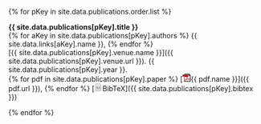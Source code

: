 [//]: # (jekyll-scholar)

[//]: # (Custom)
{% for pKey in site.data.publications.order.list %}

  **{{ site.data.publications[pKey].title }}**   
  {% for aKey in site.data.publications[pKey].authors %} {{ site.data.links[aKey].name }}, {% endfor %}     
  [{{ site.data.publications[pKey].venue.name }}]({{ site.data.publications[pKey].venue.url }}).
  {{ site.data.publications[pKey].year }}.   
  {% for pdf in site.data.publications[pKey].paper %} [![](/img/ico/pdf.gif){{ pdf.name }}]({{ pdf.url }}), {% endfor %}
  [![](/img/ico/tex.png)BibTeX]({{ site.data.publications[pKey].bibtex }})

{% endfor %}
